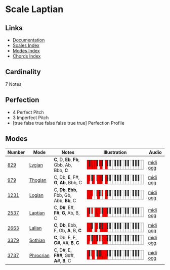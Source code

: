 # Scale Laptian

## Links

- [Documentation](index.md)
- [Scales Index](Scales.md)
- [Modes Index](Modes.md)
- [Chords Index](Chords.md)

## Cardinality

7 Notes

## Perfection

- 4 Perfect Pitch
- 3 Imperfect Pitch
- [true false true false false true true] Perfection Profile

## Modes

| Number | Mode | Notes | Illustration | Audio |
|--------|------|-------|--------------|-------|
| [829](https://ianring.com/musictheory/scales/829) | [Lygian](ModeLygian.md) | **C**, D, **Eb**, **Fb**, Gbb, Ab, Bbb, **C** | ![CNaturalLygian](ModeCNaturalLygian.png) | [midi](ModeCNaturalLygian.mid) [ogg](ModeCNaturalLygian.ogg) | 
| [979](https://ianring.com/musictheory/scales/979) | [Thogian](ModeThogian.md) | C, Db, **E**, F#, **G**, **Ab**, Bbb, C | ![CNaturalThogian](ModeCNaturalThogian.png) | [midi](ModeCNaturalThogian.mid) [ogg](ModeCNaturalThogian.ogg) | 
| [1231](https://ianring.com/musictheory/scales/1231) | [Logian](ModeLogian.md) | C, **Db**, **Ebb**, Fbb, Gb, Abb, **Bb**, C | ![CNaturalLogian](ModeCNaturalLogian.png) | [midi](ModeCNaturalLogian.mid) [ogg](ModeCNaturalLogian.ogg) | 
| [2537](https://ianring.com/musictheory/scales/2537) | [Laptian](ModeLaptian.md) | C, **D#**, E#, **F#**, **G**, Ab, B, C | ![CNaturalLaptian](ModeCNaturalLaptian.png) | [midi](ModeCNaturalLaptian.mid) [ogg](ModeCNaturalLaptian.ogg) | 
| [2663](https://ianring.com/musictheory/scales/2663) | [Lalian](ModeLalian.md) | **C**, **Db**, Ebb, F, Gb, **A**, B, **C** | ![CNaturalLalian](ModeCNaturalLalian.png) | [midi](ModeCNaturalLalian.mid) [ogg](ModeCNaturalLalian.ogg) | 
| [3379](https://ianring.com/musictheory/scales/3379) | [Sothian](ModeSothian.md) | **C**, Db, E, F, **G#**, A#, **B**, **C** | ![CNaturalSothian](ModeCNaturalSothian.png) | [midi](ModeCNaturalSothian.mid) [ogg](ModeCNaturalSothian.ogg) | 
| [3737](https://ianring.com/musictheory/scales/3737) | [Phrocrian](ModePhrocrian.md) | C, D#, E, **F##**, G##, **A#**, **B**, C | ![CNaturalPhrocrian](ModeCNaturalPhrocrian.png) | [midi](ModeCNaturalPhrocrian.mid) [ogg](ModeCNaturalPhrocrian.ogg) | 
